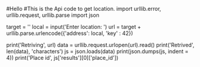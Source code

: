 #Hello
#This is the Api code to get location.
import urllib.error, urllib.request, urllib.parse
import json

target = '' 
local = input('Enter location: ')
url = target + urllib.parse.urlencode({'address': local, 'key' : 42})

print('Retriving', url)
data = urllib.request.urlopen(url).read()
print('Retrived', len(data), 'characters')
js = json.loads(data)
print(json.dumps(js, indent = 4)) 
print('Place id', js['results'][0]['place_id'])
